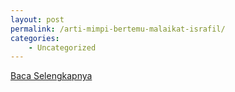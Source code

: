 ```yaml
---
layout: post
permalink: /arti-mimpi-bertemu-malaikat-israfil/
categories:
    - Uncategorized
---
```


[Baca Selengkapnya](/07)